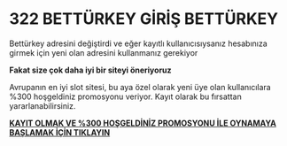 # 322 BETTÜRKEY GİRİŞ BETTÜRKEY

Bettürkey adresini değiştirdi ve eğer kayıtlı kullanıcısıysanız hesabınıza girmek için yeni olan adresini kullanmanız gerekiyor

**Fakat size çok daha iyi bir siteyi öneriyoruz**

Avrupanın en iyi slot sitesi, bu aya özel olarak yeni üye olan kullanıcılara %300 hoşgeldiniz promosyonu veriyor. Kayıt olarak bu fırsattan yararlanabilirsiniz.

[**KAYIT OLMAK VE %300 HOŞGELDİNİZ PROMOSYONU İLE OYNAMAYA BAŞLAMAK İÇİN TIKLAYIN**](https://cutt.ly/leWAY7fi)

